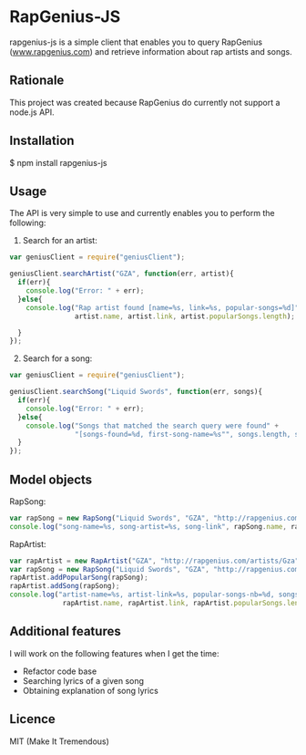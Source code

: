 # RapGenius-JS

  rapgenius-js is a simple client that enables you to query RapGenius (www.rapgenius.com) and retrieve
information about rap artists and songs.

## Rationale

  This project was created because RapGenius do currently not support a node.js API.

## Installation

  $ npm install rapgenius-js

## Usage

  The API is very simple to use and currently enables you to perform the following:

1. Search for an artist:

```js
var geniusClient = require("geniusClient");

geniusClient.searchArtist("GZA", function(err, artist){
  if(err){
    console.log("Error: " + err);
  }else{
    console.log("Rap artist found [name=%s, link=%s, popular-songs=%d]",
                artist.name, artist.link, artist.popularSongs.length);

  }
});
```

2. Search for a song:

```js
var geniusClient = require("geniusClient");

geniusClient.searchSong("Liquid Swords", function(err, songs){
  if(err){
    console.log("Error: " + err);
  }else{
    console.log("Songs that matched the search query were found" +
                "[songs-found=%d, first-song-name=%s"", songs.length, songs[0].name);
  }
});
```

## Model objects

RapSong:

```js
var rapSong = new RapSong("Liquid Swords", "GZA", "http://rapgenius.com/Gza-liquid-swords-lyrics");
console.log("song-name=%s, song-artist=%s, song-link", rapSong.name, rapSong.artists, rapSong.link);
```

RapArtist:

```js
var rapArtist = new RapArtist("GZA", "http://rapgenius.com/artists/Gza");
var rapSong = new RapSong("Liquid Swords", "GZA", "http://rapgenius.com/Gza-liquid-swords-lyrics");
rapArtist.addPopularSong(rapSong);
rapArtist.addSong(rapSong);
console.log("artist-name=%s, artist-link=%s, popular-songs-nb=%d, songs-nb=%d",
             rapArtist.name, rapArtist.link, rapArtist.popularSongs.length, rapArtist.songs.length);
```



## Additional features

  I will work on the following features when I get the time:
- Refactor code base
- Searching lyrics of a given song
- Obtaining explanation of song lyrics

## Licence

MIT (Make It Tremendous)